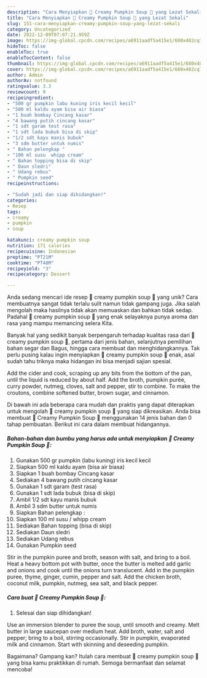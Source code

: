 ```yaml
---
description: "Cara Menyiapkan 💛 Creamy Pumpkin Soup 💛 yang Lezat Sekali"
title: "Cara Menyiapkan 💛 Creamy Pumpkin Soup 💛 yang Lezat Sekali"
slug: 151-cara-menyiapkan-creamy-pumpkin-soup-yang-lezat-sekali
category: Uncategorized
date: 2022-12-09T07:07:21.959Z
image: https://img-global.cpcdn.com/recipes/a6911aadf5a415e1/680x482cq70/creamy-pumpkin-soup-foto-resep-utama.jpg
hideToc: false
enableToc: true
enableTocContent: false
thumbnail: https://img-global.cpcdn.com/recipes/a6911aadf5a415e1/680x482cq70/creamy-pumpkin-soup-foto-resep-utama.jpg
cover: https://img-global.cpcdn.com/recipes/a6911aadf5a415e1/680x482cq70/creamy-pumpkin-soup-foto-resep-utama.jpg
author: Admin
authorAv: notfound
ratingvalue: 3.3
reviewcount: 9
recipeingredient:
- "500 gr pumpkin labu kuning iris kecil kecil"
- "500 ml kaldu ayam bisa air biasa"
- "1 buah bombay Cincang kasar"
- "4 bawang putih cincang kasar"
- "1 sdt garam test rasa"
- "1 sdt lada bubuk bisa di skip"
- "1/2 sdt kayu manis bubuk"
- "3 sdm butter untuk numis"
- " Bahan pelengkap "
- "100 ml susu  whipp cream"
- " Bahan topping bisa di skip"
- " Daun sledri"
- " Udang rebus"
- " Pumpkin seed"
recipeinstructions:

- "Sudah jadi dan siap dihidangkan!"
categories:
- Resep
tags:
- creamy
- pumpkin
- soup

katakunci: creamy pumpkin soup 
nutrition: 171 calories
recipecuisine: Indonesian
preptime: "PT21M"
cooktime: "PT48M"
recipeyield: "3"
recipecategory: Dessert

---
```





Anda sedang mencari ide resep 💛 creamy pumpkin soup 💛 yang unik? Cara membuatnya sangat tidak terlalu sulit namun tidak gampang juga. Jika salah mengolah maka hasilnya tidak akan memuaskan dan bahkan tidak sedap. Padahal 💛 creamy pumpkin soup 💛 yang enak selayaknya punya aroma dan rasa yang mampu memancing selera Kita.





Banyak hal yang sedikit banyak berpengaruh terhadap kualitas rasa dari 💛 creamy pumpkin soup 💛, pertama dari jenis bahan, selanjutnya pemilihan bahan segar dan Bagus, hingga cara membuat dan menghidangkannya. Tak perlu pusing kalau ingin menyiapkan 💛 creamy pumpkin soup 💛 enak,      asal sudah tahu triknya maka hidangan ini bisa menjadi sajian spesial.














Add the cider and cook, scraping up any bits from the bottom of the pan, until the liquid is reduced by about half. Add the broth, pumpkin purée, curry powder, nutmeg, cloves, salt and pepper, stir to combine. To make the croutons, combine softened butter, brown sugar, and cinnamon.






Di bawah ini ada beberapa cara mudah dan praktis yang dapat diterapkan untuk mengolah 💛 creamy pumpkin soup 💛 yang siap dikreasikan. Anda bisa membuat 💛 Creamy Pumpkin Soup 💛 menggunakan 14 jenis bahan dan 0 tahap pembuatan. Berikut ini cara dalam membuat hidangannya.

<!--inarticleads1-->

##### Bahan-bahan dan bumbu yang harus ada untuk menyiapkan 💛 Creamy Pumpkin Soup 💛:

1. Gunakan 500 gr pumpkin (labu kuning) iris kecil kecil
1. Siapkan 500 ml kaldu ayam (bisa air biasa)
1. Siapkan 1 buah bombay Cincang kasar
1. Sediakan 4 bawang putih cincang kasar
1. Gunakan 1 sdt garam (test rasa)
1. Gunakan 1 sdt lada bubuk (bisa di skip)
1. Ambil 1/2 sdt kayu manis bubuk
1. Ambil 3 sdm butter untuk numis
1. Siapkan  Bahan pelengkap :
1. Siapkan 100 ml susu / whipp cream
1. Sediakan  Bahan topping (bisa di skip)
1. Sediakan  Daun sledri
1. Sediakan  Udang rebus
1. Gunakan  Pumpkin seed


Stir in the pumpkin puree and broth, season with salt, and bring to a boil. Heat a heavy bottom pot with butter, once the butter is melted add garlic and onions and cook until the onions turn translucent. Add in the pumpkin puree, thyme, ginger, cumin, pepper and salt. Add the chicken broth, coconut milk, pumpkin, nutmeg, sea salt, and black pepper. 

<!--inarticleads2-->

##### Cara buat 💛 Creamy Pumpkin Soup 💛:


1. Selesai dan siap dihidangkan!

Use an immersion blender to puree the soup, until smooth and creamy. Melt butter in large saucepan over medium heat. Add broth, water, salt and pepper; bring to a boil, stirring occasionally. Stir in pumpkin, evaporated milk and cinnamon. Start with skinning and deseeding pumpkin. 

Bagaimana? Gampang kan? Itulah cara membuat 💛 creamy pumpkin soup 💛 yang bisa kamu praktikkan di rumah. Semoga bermanfaat dan selamat mencoba!
